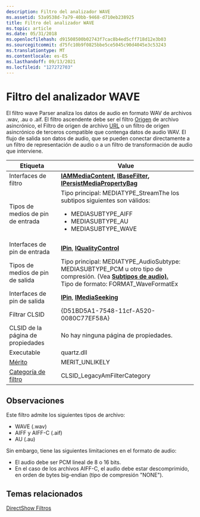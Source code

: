 ```yaml
---
description: Filtro del analizador WAVE
ms.assetid: 53a9538d-7a79-40bb-9468-d710eb238925
title: Filtro del analizador WAVE
ms.topic: article
ms.date: 05/31/2018
ms.openlocfilehash: d91508500b02743f7cac8b4ed5cff718d12e3b03
ms.sourcegitcommit: d75fc10b9f0825bbe5ce5045c90d4045e3c53243
ms.translationtype: MT
ms.contentlocale: es-ES
ms.lasthandoff: 09/13/2021
ms.locfileid: "127272703"
---
```

# <a name="wave-parser-filter"></a>Filtro del analizador WAVE

El filtro wave Parser analiza los datos de audio en formato WAV de archivos .wav, .au o .aif. El filtro ascendente debe ser el filtro [Origen](file-source--async--filter.md) de archivo asincrónico, el Filtro de origen de archivo [URL](file-source--url--filter.md) o un filtro de origen asincrónico de terceros compatible que contenga datos de audio WAV. El flujo de salida son datos de audio, que se pueden conectar directamente a un filtro de representación de audio o a un filtro de transformación de audio que interviene.




| Etiqueta | Value |
|--------|-------|
| Interfaces de filtro | <a href="/previous-versions/windows/desktop/api/Qnetwork/nn-qnetwork-iammediacontent"><strong>IAMMediaContent,</strong></a> <a href="/windows/desktop/api/Strmif/nn-strmif-ibasefilter"><strong>IBaseFilter,</strong></a> <a href="/windows/desktop/api/Strmif/nn-strmif-ipersistmediapropertybag"><strong>IPersistMediaPropertyBag</strong></a> | 
| Tipos de medios de pin de entrada | Tipo principal: MEDIATYPE_StreamThe los subtipos siguientes son válidos:<br /><ul><li>MEDIASUBTYPE_AIFF</li><li>MEDIASUBTYPE_AU</li><li>MEDIASUBTYPE_WAVE</li></ul> | 
| Interfaces de pin de entrada | <a href="/windows/desktop/api/Strmif/nn-strmif-ipin"><strong>IPin</strong></a>, <a href="/windows/desktop/api/Strmif/nn-strmif-iqualitycontrol"> <strong>IQualityControl</strong></a> | 
| Tipos de medios de pin de salida | Tipo principal: MEDIATYPE_AudioSubtype: MEDIASUBTYPE_PCM u otro tipo de compresión. (Vea <a href="audio-subtypes.md"><strong>Subtipos de audio).</strong></a><br /> Tipo de formato: FORMAT_WaveFormatEx<br /> | 
| Interfaces de pin de salida | <a href="/windows/desktop/api/Strmif/nn-strmif-ipin"><strong>IPin</strong></a>, <a href="/windows/desktop/api/Strmif/nn-strmif-imediaseeking"> <strong>IMediaSeeking</strong></a> | 
| Filtrar CLSID | {D51BD5A1-7548-11cf-A520-0080C77EF58A} | 
| CLSID de la página de propiedades | No hay ninguna página de propiedades. | 
| Executable | quartz.dll | 
| <a href="merit.md">Mérito</a> | MERIT_UNLIKELY | 
| <a href="filter-categories.md">Categoría de filtro</a> | CLSID_LegacyAmFilterCategory | 




 

## <a name="remarks"></a>Observaciones

Este filtro admite los siguientes tipos de archivo:

-   WAVE (.wav)
-   AIFF y AIFF-C (.aif)
-   AU (.au)

Sin embargo, tiene las siguientes limitaciones en el formato de audio:

-   El audio debe ser PCM lineal de 8 o 16 bits.
-   En el caso de los archivos AIFF-C, el audio debe estar descomprimido, en orden de bytes big-endian (tipo de compresión "NONE").

## <a name="related-topics"></a>Temas relacionados

<dl> <dt>

[DirectShow Filtros](directshow-filters.md)
</dt> </dl>

 

 




